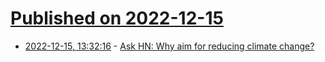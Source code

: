 # [Published on 2022-12-15](index.md)

* [2022-12-15, 13:32:16](https://news.ycombinator.com/item?id=33999229) - [Ask HN: Why aim for reducing climate change?](https://news.ycombinator.com/item?id=33999229)
